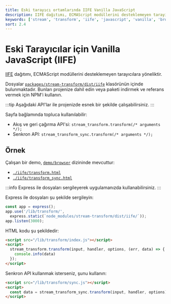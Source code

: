 ```yaml
---
title: Eski tarayıcı ortamlarında IIFE Vanilla JavaScript
description: IIFE dağıtımı, ECMAScript modüllerini desteklemeyen tarayıcılara yöneliktir. Bu kılavuz, mevcut kurulum ve kullanımı hakkında bilgi sunmaktadır.
keywords: ['stream', 'transform', 'iife', 'javascript', 'vanilla', 'browser', 'ECMAScript']
sort: 2.4
---
```


# Eski Tarayıcılar için Vanilla JavaScript (IIFE)

[IIFE](https://developer.mozilla.org/en-US/docs/Glossary/IIFE) dağıtımı, ECMAScript modüllerini desteklemeyen tarayıcılara yöneliktir.

Dosyalar [`packages/stream-transform/dist/iife`](https://github.com/adaltas/node-csv/tree/master/packages/stream-transform/dist/iife) klasörünün içinde bulunmaktadır. Bunları projenize dahil edin veya paketi indirmek ve referans vermek için NPM'i kullanın.

:::tip
Aşağıdaki API'lar ile projenizde esnek bir şekilde çalışabilirsiniz.
:::

Sayfa bağlamında topluca kullanılabilir:

* Akış ve geri çağırma API'si: `stream_transform.transform(/* arguments */);`
* Senkron API: `stream_transform_sync.transform(/* arguments */);`

## Örnek

Çalışan bir demo, [`demo/browser`](https://github.com/adaltas/node-csv/tree/master/demo/browser) dizininde mevcuttur:

* [`./iife/transform.html`](https://github.com/adaltas/node-csv/tree/master/demo/browser/iife/transform.html)
* [`./iife/transform_sync.html`](https://github.com/adaltas/node-csv/tree/master/demo/browser/iife/transform_sync.html)

:::info
Express ile dosyaları sergileyerek uygulamanızda kullanabilirsiniz.
:::

Express ile dosyaları şu şekilde sergileyin:

```js
const app = express();
app.use('/lib/transform/',
  express.static(`node_modules/stream-transform/dist/iife/`));
app.listen(3000);
```

HTML kodu şu şekildedir:

```html
<script src="/lib/transform/index.js"></script>
<script>
  stream_transform.transform(input, handler, options, (err, data) => {
    console.info(data)
  });
</script>
```

Senkron API kullanmak isterseniz, şunu kullanın:

```html
<script src="/lib/transform/sync.js"></script>
<script>
  const data = stream_transform_sync.transform(input, handler, options);
</script>
```